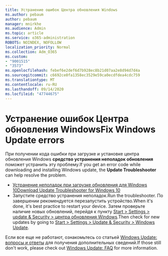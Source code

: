 ```yaml
---
title: Устранение ошибок Центра обновления Windows
ms.author: pebaum
author: pebaum
manager: mnirkhe
ms.audience: Admin
ms.topic: article
ms.service: o365-administration
ROBOTS: NOINDEX, NOFOLLOW
localization_priority: Normal
ms.collection: Adm_O365
ms.custom:
- "9001515"
- "3573"
ms.openlocfilehash: febef6e2def6d7b928ec8b21d07aa2e8d94d7d4a
ms.sourcegitcommit: c6692ce0fa1358ec3529e59ca0ecdfdea4cdc759
ms.translationtype: MT
ms.contentlocale: ru-RU
ms.lasthandoff: 09/14/2020
ms.locfileid: "47744675"
---
```

# <a name="fix-windows-update-errors"></a><span data-ttu-id="64459-102">Устранение ошибок Центра обновления Windows</span><span class="sxs-lookup"><span data-stu-id="64459-102">Fix Windows Update errors</span></span>

<span data-ttu-id="64459-103">При получении кода ошибки при загрузке и установке центра обновления Windows **средство устранения неполадок обновления** поможет устранить эту проблему.</span><span class="sxs-lookup"><span data-stu-id="64459-103">If you get an error code while downloading and installing Windows update, the **Update Troubleshooter** can help resolve the problem.</span></span>

- [<span data-ttu-id="64459-104">Устранение неполадок при загрузке обновления для Windows 10</span><span class="sxs-lookup"><span data-stu-id="64459-104">Download Update Troubleshooter for Windows 10</span></span>](https://support.microsoft.com/help/4027322/windows-update-troubleshooter)
- <span data-ttu-id="64459-105">Запустите средство устранения неполадок.</span><span class="sxs-lookup"><span data-stu-id="64459-105">Run the troubleshooter.</span></span> <span data-ttu-id="64459-106">По завершении рекомендуется перезапустить устройство.</span><span class="sxs-lookup"><span data-stu-id="64459-106">When it's done, it's best practice to restart your device.</span></span> <span data-ttu-id="64459-107">Затем проверьте наличие новых обновлений, перейдя к пункту [Start > Settings > update & Security > центра обновления Windows](ms-settings:windowsupdate).</span><span class="sxs-lookup"><span data-stu-id="64459-107">Then check for new updates by going to [Start > Settings > Update & Security > Windows Update](ms-settings:windowsupdate).</span></span>

<span data-ttu-id="64459-108">Если все еще не работают, ознакомьтесь со статьей [Windows Update: вопросы и ответы](https://support.microsoft.com/help/12373/windows-update-faq) для получения дополнительных сведений.</span><span class="sxs-lookup"><span data-stu-id="64459-108">If those still don't work, please check out [Windows Update: FAQ](https://support.microsoft.com/help/12373/windows-update-faq) for more information.</span></span>
